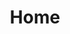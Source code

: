 ---
title: 'Home'
headerTitle: 'Hello there!'
metaDesc: 'A made up agency site that you build if you take Learn Eleventy From Scratch, by Piccalilli'
layout: 'layouts/home.njk'
intro:
  eyebrow: 'Digital Marketing is our'
  main: 'Bread & Butter'
  summary: 'Let us help you create the perfect campaign with our multi-faceted team of talented creatives.'
  buttonText: 'See our work'
  buttonUrl: '/work'
  image: '/img/bg/hero-img.jpg'
  imageAlt: 'Buttered toasted white bread'
featuredWork:
  title: 'Selected work'
  summary: 'Some stuff that should give you an idea of what we’re all about.'
recentArticles:
 title: 'Recent Writing'
 summary: 'The latest in blather.'
blogHome:
 title: 'I halso have a blog!'
 summary: ''
---